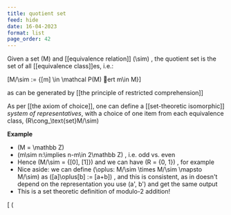 ```yaml
---
title: quotient set
feed: hide
date: 16-04-2023
format: list
page_order: 42
---
```



Given a set  \(M\)  and [[equivalence relation]]  \(\sim\) , the quotient set is the set of all [[equivalence class]]es, i.e.: 

\[M/\sim := \{[m] \in \mathcal P(M) ert m\in M\}\]

as can be generated by [[the principle of restricted comprehension]]

As per [[the axiom of choice]], one can define a [[set-theoretic isomorphic]] *system of representatives*, with a choice of one item from each equivalence class,  \(R\cong_\text{set}M/\sim\) 

**Example**
-  \(M = \mathbb Z\) 
-  \(m\sim n:\implies n-m\in 2\mathbb Z\) , i.e. odd vs. even
- Hence  \(M/\sim = \{[0], [1]\}\)  and we can have  \(R = {0, 1}\) , for example
- Nice aside: we can define   \(\oplus: M/\sim \times M/\sim \mapsto M/\sim\)  as  \([a]\oplus[b] := [a+b]\) , and this is consistent, as in doesn't depend on the representation you use  \(a', b'\)  and get the same output
- This is a set theoretic definition of modulo-2 addition!


\[ \(